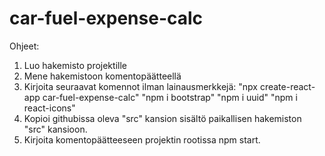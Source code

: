 # car-fuel-expense-calc

Ohjeet:
1. Luo hakemisto projektille
2. Mene hakemistoon komentopäätteellä
3. Kirjoita seuraavat komennot ilman lainausmerkkejä:
    "npx create-react-app car-fuel-expense-calc"
    "npm i bootstrap"
    "npm i uuid"
    "npm i react-icons"
4. Kopioi githubissa oleva "src" kansion sisältö paikallisen hakemiston "src" kansioon.
5. Kirjoita komentopäätteeseen projektin rootissa npm start.
